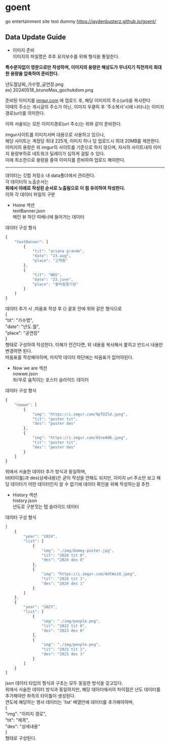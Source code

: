 # goent
go entertainment site test dummy
https://jaydenbusterz.github.io/goent/

## Data Update Guide

* 이미지 준비  
이미지의 파일명은 추후 유지보수를 위해 형식을 통일한다.
  
**특수문자없이 영문으로만 작성하며,
이미지의 용량은 해상도가 무너지기 직전까지 최대한 용량을 압축하여 준비한다.**
  
년도월날짜_가수명_공연장.png   
ex) 20240518_brunoMas_gochukdom.png   
   
준비된 이미지를 [imgur.com](https://imgur.com) 에 업로드 후,
해당 이미지의 주소(url)을 복사한다   
이때의 주소는 게시글의 주소가 아닌,
이미지 우클릭 후 ‘주소복사’시에 나타나는 이미지경로(url)를 의미한다.
   
이하 서술되는 모든 이미지경로(url 주소)는 위와 같이 준비한다.
   
imgur사이트를 이미지서버 대용으로 사용하고 있으나,   
해당 사이트는 계정당 최대 225개,
이미지 하나 당 업로드시 최대 20MB를 제한한다.   
이미지의 용량은 위 imgur의 사이트를 기준으로 하지 않으며, 자사의 사이트내의 이미지 용량부하로 네트워크 딜레이가 심하게 걸릴 수 있다.   
이에 최소한으로 용량을 줄여 이미지를 준비하여 업로드 해야한다. 

***

데이터는 깃헙 저장소 내 data폴더에서 관리한다.   
각 데이터의 노출순서는   
**위에서 아래로 작성된 순서로 노출됨으로 이 점 유의하여 작성한다.**    
이하 각 데이터 파일의 구분   

* Home 섹션   
textBanner.json   
메인 뷰 하단 띠배너에 들어가는 데이터   
   
데이터 구성 형식
```javascript
{
    "textBanner": [
        {
            "tit": "ariana grande",
            "date": "23.aug",
            "place": "고척돔"
        },
        {
            "tit": "NAS",
            "date": "23.june",
            "place": "올릭핌경기장"
        }
    ]
}
```
데이터 추가 시 ,따옴표 작성 후 {} 괄호 안에 위와 같은 형식으로   
{   
    "tit": "가수명",   
    "date": "년도.월",   
    "place": "공연장"   
}   
형태로 구성하여 작성한다. 이해가 안간다면,
위 내용을 복사해서 붙히고 반드시 내용만 변경하면 된다.   
따옴표를 작성해야하며, 마지막 데이터 하단에는 따옴표가 없어야된다.   


* Now we are 섹션   
nowwe.json   
좌/우로 움직이는 포스터 슬라이드 데이터   
   
데이터 구성 형식
```javascript
{
    "nowwe": [
        {
            "img": "https://i.imgur.com/9pTOZld.jpeg",
            "tit": "poster tit",
            "des": "poster des"
        },
        {
            "img": "https://i.imgur.com/8IneA0B.jpeg",
            "tit": "poster tit",
            "des": "poster des"
        }
    ]
}
```
위에서 서술한 데이터 추가 방식과 동일하며,   
tit(타이틀)과 des(상세내용)은 굳이 작성을 안해도 되지만, 이미지 url 주소만 보고
해당 데이터가 어떤 데이터인지 알 수 없기에 데이터 확인을 위해 작성하는걸 추천.   

* History 섹션   
history.json   
년도로 구분짓는 탭 슬라이드 데이터   

데이터 구성 형식
```javascript
[
    {
        "year": "2024",
        "list": [
            {
                "img": "./img/dummy-poster.jpg",
                "tit": "2024 tit 0",
                "des": "2024 des 0"
            },
            {
                "img": "https://i.imgur.com/AdtWxJd.jpeg",
                "tit": "2024 tit 1",
                "des": "2024 des 1"
            }
        ]
    },
    {
        "year": "2023",
        "list": [
            {
                "img": "./img/people.png",
                "tit": "2023 tit 0",
                "des": "2023 des 0"
            },
            {
                "img": "./img/people.png",
                "tit": "2023 tit 1",
                "des": "2023 des 1"
            }
        ]
    }
]
```
json 데이터 타입의 형식과 구조는 모두 동일한 방식을 갖고있다.   
위에서 서술한 데이터 방식과 동일하지만,
해당 데이터에서의 차이점은 년도 데이터를 추가해야만 좌측의 타이틀이 생성된다.   
연도에 해당하는 행사 데이터는 'list' 배열안에 데이터를 추가해야하며,   
{   
    "img": "이미지 경로",   
    "tit": "제목",   
    "des": "상세내용"   
}   
형태로 구성된다.   